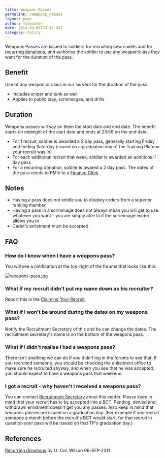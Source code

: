 ```yaml
---
title: Weapons Passes
permalink: /Weapons_Passes
layout: page
author: Tuomainen
date: 2014-03-05T23:17:42Z
category: Policy
---
```

Weapons Passes are issued to soldiers for recruiting new cadets and for
[recurring donations](Donate "wikilink"), and authorise the soldier to
use any weapon/class they want for the duration of the pass.

## Benefit

Use of any weapon or class in our servers for the duration of the pass.

  - Includes sniper and tank as well
  - Applies to public play, scrimmages, and drills

## Duration

Weapons passes will say on them the start date and end date. The benefit
starts on midnight of the start date and ends at 23:59 on the end date.

  - For 1 recruit, soldier is awarded a 2 day pass, generally starting
    Friday and ending Saturday (issued on a graduation day of the
    Training Platoon your recruit was in)
  - For each additional recruit that week, soldier is awarded an
    additional 1 day pass
  - For a recurring donation, soldier is awared a 2 day pass. The dates
    of the pass needs to PM'd to a [Finance
    Clerk](http://29th.org/personnel/staff/?job=122)

## Notes

  - Having a pass does not entitle you to disobey orders from a superior
    ranking member
  - Having a pass in a scrimmage does not always mean you will get to
    use whatever you want - you are simply able to if the scrimmage
    leader allows you to
  - Cadet's enlistment must be accepted

## FAQ

### How do I know when I have a weapons pass?

You will see a notification at the top-right of the forums that looks
like this:

![weapons-pass.jpg](weapons-pass.jpg "weapons-pass.jpg")

### What if my recruit didn't put my name down as his recruiter?

Report this in the [Claiming Your
Recruit](Claiming_a_Recruit "wikilink").

### What if I won't be around during the dates on my weapons pass?

Notify the Recruitment Secretary of this and he can change the dates.
The recruitment secretary's name is on the bottom of the weapons pass.

### What if I didn't realise I had a weapons pass?

There isn't anything we can do if you didn't log in the forums to see
that. If you recruited someone, you should be checking the enlistment
office to make sure he recruited anyway, and when you see that he was
accepted, you should expect to have a weapons pass that weekend.

### I got a recruit - why haven't I received a weapons pass?

You can contact [Recruitment
Secretary](http://29th.org/personnel/staff/?job=8) about this matter.
Please keep in mind that your recruit has to be accepted into a BCT.
Pending, denied and withdrawn enlistment doesn't get you any passes.
Also keep in mind that weapons passes are issued on a graduation day.
(For example if you recruit someone a month before the recruit's BCT
would start, for that recruit in question your pass will be issued on
that TP's graduation day.)

## References

[Recurring donations](http://29th.org/forums/index.php?topic=31680.0) by
Lt. Col. Wilson 06-SEP-2011


